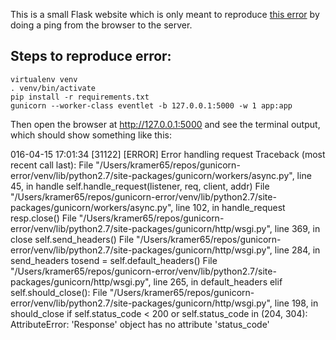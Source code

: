 This is a small Flask website which is only meant to reproduce <a href="https://github.com/benoitc/gunicorn/issues/1210#issuecomment-210466094">this error</a> by doing a ping from the browser to the server.

## Steps to reproduce error:

    virtualenv venv
    . venv/bin/activate
    pip install -r requirements.txt
    gunicorn --worker-class eventlet -b 127.0.0.1:5000 -w 1 app:app
    
Then open the browser at http://127.0.0.1:5000 and see the terminal output, which should show something like this:

016-04-15 17:01:34 [31122] [ERROR] Error handling request
Traceback (most recent call last):
  File "/Users/kramer65/repos/gunicorn-error/venv/lib/python2.7/site-packages/gunicorn/workers/async.py", line 45, in handle
    self.handle_request(listener, req, client, addr)
  File "/Users/kramer65/repos/gunicorn-error/venv/lib/python2.7/site-packages/gunicorn/workers/async.py", line 102, in handle_request
    resp.close()
  File "/Users/kramer65/repos/gunicorn-error/venv/lib/python2.7/site-packages/gunicorn/http/wsgi.py", line 369, in close
    self.send_headers()
  File "/Users/kramer65/repos/gunicorn-error/venv/lib/python2.7/site-packages/gunicorn/http/wsgi.py", line 284, in send_headers
    tosend = self.default_headers()
  File "/Users/kramer65/repos/gunicorn-error/venv/lib/python2.7/site-packages/gunicorn/http/wsgi.py", line 265, in default_headers
    elif self.should_close():
  File "/Users/kramer65/repos/gunicorn-error/venv/lib/python2.7/site-packages/gunicorn/http/wsgi.py", line 198, in should_close
    if self.status_code < 200 or self.status_code in (204, 304):
AttributeError: 'Response' object has no attribute 'status_code'

